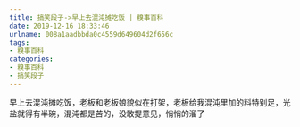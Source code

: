 ```yaml
---
title: 搞笑段子->早上去混沌摊吃饭 | 糗事百科
date: 2019-12-16 18:33:46
urlname: 008a1aadbbda0c4559d649604d2f656c
tags: 
- 糗事百科
categories:
- 糗事百科
- 搞笑段子
---
```

早上去混沌摊吃饭，老板和老板娘貌似在打架，老板给我混沌里加的料特别足，光盐就得有半碗，混沌都是苦的，没敢提意见，悄悄的溜了


